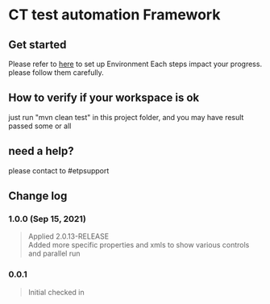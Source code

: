 # CT test automation Framework

## Get started

Please refer to [here](https://confluencesw.t-mobile.com/display/ETP/CT-Core) to set up Environment
Each steps impact your progress. please follow them carefully.

## How to verify if your workspace is ok

just run "mvn clean test" in this project folder, and you may have result passed some or all 

## need a help?

please contact to #etpsupport

## Change log

### 1.0.0 (Sep 15, 2021)

> Applied 2.0.13-RELEASE  
> Added more specific properties and xmls to show various controls and parallel run

### 0.0.1 

> Initial checked in
